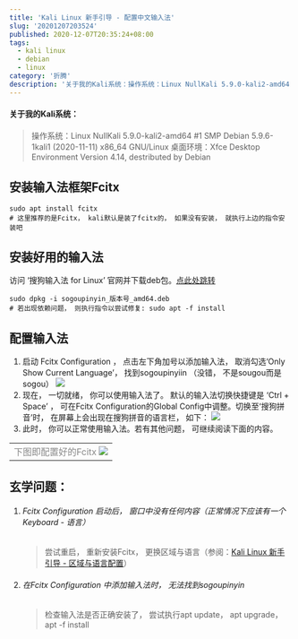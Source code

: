 ```yaml
---
title: 'Kali Linux 新手引导 - 配置中文输入法'
slug: '20201207203524'
published: 2020-12-07T20:35:24+08:00
tags:
  - kali linux
  - debian
  - linux
category: '折腾'
description: '关于我的Kali系统：操作系统：Linux NullKali 5.9.0-kali2-amd64 #1 SMP Debian 5.9.6-1kali1 (2020-11-11) x86_64 GNU/Linux桌面环境：Xfce Desktop Environment Version 4.14, destributed by Debian安装输入法框架Fcitxsudo apt install fcitx# kali默认是装了fcitx的， 如果没有安装， 就执行上边的指令安装吧安装好用的'
---
```


#### 关于我的Kali系统：

> 操作系统：Linux NullKali 5.9.0-kali2-amd64 #1 SMP Debian 5.9.6-1kali1 (2020-11-11) x86_64 GNU/Linux
> 桌面环境：Xfce Desktop Environment Version 4.14, destributed by Debian

## 安装输入法框架Fcitx

```shell
sudo apt install fcitx
# 这里推荐的是Fcitx， kali默认是装了fcitx的， 如果没有安装， 就执行上边的指令安装吧
```

## 安装好用的输入法

访问 ‘搜狗输入法 for Linux’ 官网并下载deb包。[点此处跳转](https://pinyin.sogou.com/linux/)

```shell
sudo dpkg -i sogoupinyin_版本号_amd64.deb
# 若出现依赖问题， 则执行指令以尝试修复: sudo apt -f install
```

## 配置输入法



1. 启动 Fcitx Configuration ， 点击左下角加号以添加输入法， 取消勾选‘Only Show Current Language’， 找到sogoupinyiin （没错， 不是sougou而是sogou）
   <img src="https://img-blog.csdnimg.cn/20201207180141330.png"/>
3. 现在， 一切就绪， 你可以使用输入法了。 默认的输入法切换快捷键是 ‘Ctrl + Space’ ， 可在Fcitx Configuration的Global Config中调整。切换至‘搜狗拼音’时， 在屏幕上会出现在搜狗拼音的语言栏， 如下：
   <img src="https://img-blog.csdnimg.cn/20201207180555556.png"/>
4. 此时， 你可以正常使用输入法。若有其他问题， 可继续阅读下面的内容。

<table>
<tr>
<td>
<span><font color="#888">下图即配置好的Fcitx</font></span>
<img src="https://img-blog.csdnimg.cn/20201207180031275.png?x-oss-process=image/watermark,type_ZmFuZ3poZW5naGVpdGk,shadow_10,text_aHR0cHM6Ly9ibG9nLmNzZG4ubmV0L20wXzQ2NTU1Mzgw,size_16,color_FFFFFF,t_70"/>
</td>
</tr>
</table>


## 玄学问题：

1. ###### Fcitx Configuration 启动后， 窗口中没有任何内容（正常情况下应该有一个Keyboard - 语言）
    > 尝试重启， 重新安装Fcitx， 更换区域与语言（参阅：[Kali Linux 新手引导 - 区域与语言配置](/posts/20201207165005/)）
2. ###### 在Fcitx Configuration 中添加输入法时， 无法找到sogoupinyin
    > 检查输入法是否正确安装了， 尝试执行apt update， apt upgrade， apt -f install
